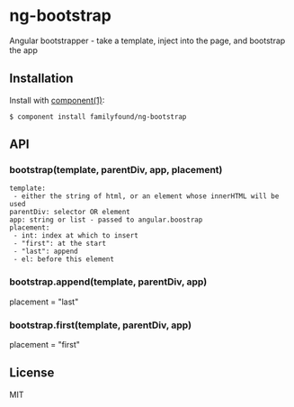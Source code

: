 
# ng-bootstrap

  Angular bootstrapper - take a template, inject into the page, and bootstrap the app

## Installation

  Install with [component(1)](http://component.io):

    $ component install familyfound/ng-bootstrap

## API

### bootstrap(template, parentDiv, app, placement)

    template:
     - either the string of html, or an element whose innerHTML will be used
    parentDiv: selector OR element
    app: string or list - passed to angular.boostrap
    placement:
     - int: index at which to insert
     - "first": at the start
     - "last": append
     - el: before this element

### bootstrap.append(template, parentDiv, app)

placement = "last"

### bootstrap.first(template, parentDiv, app)

placement = "first"


## License

  MIT
